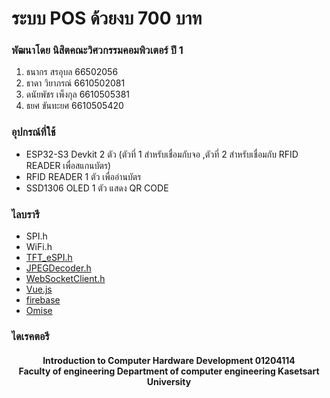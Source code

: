 # ระบบ POS ด้วยงบ 700 บาท

### พัฒนาโดย นิสิตคณะวิศวกรรมคอมพิวเตอร์ ปี 1 
1. ธนากร สรอุบล 66502056
2. ธาดา วิยาภรณ์ 6610502081
3. ดนัยพัชร เพ็งกุล 6610505381
4. ธยศ ขันทะยศ 6610505420



### อุปกรณ์ที่ใช้
* ESP32-S3 Devkit 2 ตัว
(ตัวที่ 1 สำหรับเชื่อมกับจอ
,ตัวที่ 2 สำหรับเชื่อมกับ RFID READER เพื่อสแกนบัตร)
* RFID READER 1 ตัว เพื่ออ่านบัตร
* SSD1306 OLED 1 ตัว แสดง QR CODE

### ไลบรารี
- SPI.h
- WiFi.h
- [TFT_eSPI.h](https://github.com/Bodmer/TFT_eSPI)
- [JPEGDecoder.h](https://github.com/Bodmer/JPEGDecoder)
- [WebSocketClient.h](https://github.com/brandenhall/Arduino-Websocket/tree/master)
- [Vue.js](https://github.com/vuejs)
- [firebase](https://github.com/firebase/)
- [Omise](https://github.com/omise)

### ไดเรคตอรี



<h4 align="center">Introduction to Computer Hardware Development 01204114 <br> Faculty of engineering  Department of computer engineering Kasetsart University</h4>